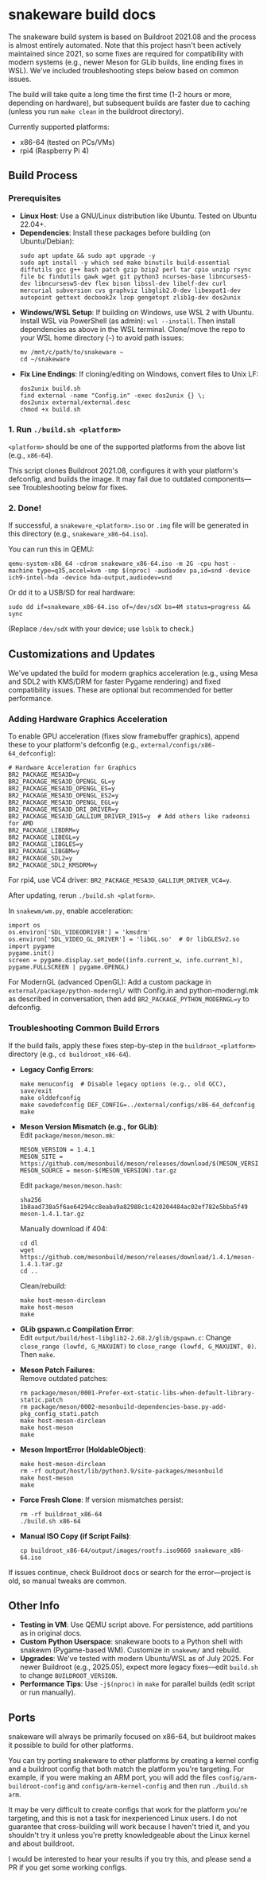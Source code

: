 # snakeware build docs

The snakeware build system is based on Buildroot 2021.08 and the process is almost entirely automated. Note that this project hasn't been actively maintained since 2021, so some fixes are required for compatibility with modern systems (e.g., newer Meson for GLib builds, line ending fixes in WSL). We've included troubleshooting steps below based on common issues.

The build will take quite a long time the first time (1-2 hours or more, depending on hardware), but subsequent builds are faster due to caching (unless you run `make clean` in the buildroot directory).

Currently supported platforms:
* x86-64 (tested on PCs/VMs)
* rpi4 (Raspberry Pi 4)

## Build Process

### Prerequisites
- **Linux Host**: Use a GNU/Linux distribution like Ubuntu. Tested on Ubuntu 22.04+.
- **Dependencies**: Install these packages before building (on Ubuntu/Debian):  
  ```
  sudo apt update && sudo apt upgrade -y
  sudo apt install -y which sed make binutils build-essential diffutils gcc g++ bash patch gzip bzip2 perl tar cpio unzip rsync file bc findutils gawk wget git python3 ncurses-base libncurses5-dev libncursesw5-dev flex bison libssl-dev libelf-dev curl mercurial subversion cvs graphviz libglib2.0-dev libexpat1-dev autopoint gettext docbook2x lzop gengetopt zlib1g-dev dos2unix
  ```
- **Windows/WSL Setup**: If building on Windows, use WSL 2 with Ubuntu. Install WSL via PowerShell (as admin): `wsl --install`. Then install dependencies as above in the WSL terminal. Clone/move the repo to your WSL home directory (`~`) to avoid path issues:  
  ```
  mv /mnt/c/path/to/snakeware ~
  cd ~/snakeware
  ```
- **Fix Line Endings**: If cloning/editing on Windows, convert files to Unix LF:  
  ```
  dos2unix build.sh
  find external -name "Config.in" -exec dos2unix {} \;
  dos2unix external/external.desc
  chmod +x build.sh
  ```

### 1. Run `./build.sh <platform>`
`<platform>` should be one of the supported platforms from the above list (e.g., `x86-64`).

This script clones Buildroot 2021.08, configures it with your platform's defconfig, and builds the image. It may fail due to outdated components—see Troubleshooting below for fixes.

### 2. Done!
If successful, a `snakeware_<platform>.iso` or `.img` file will be generated in this directory (e.g., `snakeware_x86-64.iso`).

You can run this in QEMU:  
```
qemu-system-x86_64 -cdrom snakeware_x86-64.iso -m 2G -cpu host -machine type=q35,accel=kvm -smp $(nproc) -audiodev pa,id=snd -device ich9-intel-hda -device hda-output,audiodev=snd
```
Or dd it to a USB/SD for real hardware:  
```
sudo dd if=snakeware_x86-64.iso of=/dev/sdX bs=4M status=progress && sync
```
(Replace `/dev/sdX` with your device; use `lsblk` to check.)

## Customizations and Updates
We've updated the build for modern graphics acceleration (e.g., using Mesa and SDL2 with KMS/DRM for faster Pygame rendering) and fixed compatibility issues. These are optional but recommended for better performance.

### Adding Hardware Graphics Acceleration
To enable GPU acceleration (fixes slow framebuffer graphics), append these to your platform's defconfig (e.g., `external/configs/x86-64_defconfig`):  
```
# Hardware Acceleration for Graphics
BR2_PACKAGE_MESA3D=y
BR2_PACKAGE_MESA3D_OPENGL_GL=y
BR2_PACKAGE_MESA3D_OPENGL_ES=y
BR2_PACKAGE_MESA3D_OPENGL_ES2=y
BR2_PACKAGE_MESA3D_OPENGL_EGL=y
BR2_PACKAGE_MESA3D_DRI_DRIVER=y
BR2_PACKAGE_MESA3D_GALLIUM_DRIVER_I915=y  # Add others like radeonsi for AMD
BR2_PACKAGE_LIBDRM=y
BR2_PACKAGE_LIBEGL=y
BR2_PACKAGE_LIBGLES=y
BR2_PACKAGE_LIBGBM=y
BR2_PACKAGE_SDL2=y
BR2_PACKAGE_SDL2_KMSDRM=y
```
For rpi4, use VC4 driver: `BR2_PACKAGE_MESA3D_GALLIUM_DRIVER_VC4=y`.

After updating, rerun `./build.sh <platform>`.

In `snakewm/wm.py`, enable acceleration:  
```
import os
os.environ['SDL_VIDEODRIVER'] = 'kmsdrm'
os.environ['SDL_VIDEO_GL_DRIVER'] = 'libGL.so'  # Or libGLESv2.so
import pygame
pygame.init()
screen = pygame.display.set_mode((info.current_w, info.current_h), pygame.FULLSCREEN | pygame.OPENGL)
```

For ModernGL (advanced OpenGL): Add a custom package in `external/package/python-moderngl/` with Config.in and python-moderngl.mk as described in conversation, then add `BR2_PACKAGE_PYTHON_MODERNGL=y` to defconfig.

### Troubleshooting Common Build Errors
If the build fails, apply these fixes step-by-step in the `buildroot_<platform>` directory (e.g., `cd buildroot_x86-64`).

- **Legacy Config Errors**:  
  ```
  make menuconfig  # Disable legacy options (e.g., old GCC), save/exit
  make olddefconfig
  make savedefconfig DEF_CONFIG=../external/configs/x86-64_defconfig
  make
  ```

- **Meson Version Mismatch (e.g., for GLib)**:  
  Edit `package/meson/meson.mk`:  
  ```
  MESON_VERSION = 1.4.1
  MESON_SITE = https://github.com/mesonbuild/meson/releases/download/$(MESON_VERSION)
  MESON_SOURCE = meson-$(MESON_VERSION).tar.gz
  ```
  Edit `package/meson/meson.hash`:  
  ```
  sha256  1b8aad738a5f6ae64294cc8eaba9a82988c1c420204484ac02ef782e5bba5f49  meson-1.4.1.tar.gz
  ```
  Manually download if 404:  
  ```
  cd dl
  wget https://github.com/mesonbuild/meson/releases/download/1.4.1/meson-1.4.1.tar.gz
  cd ..
  ```
  Clean/rebuild:  
  ```
  make host-meson-dirclean
  make host-meson
  make
  ```

- **GLib gspawn.c Compilation Error**:  
  Edit `output/build/host-libglib2-2.68.2/glib/gspawn.c`: Change `close_range (lowfd, G_MAXUINT)` to `close_range (lowfd, G_MAXUINT, 0)`.  
  Then `make`.

- **Meson Patch Failures**:  
  Remove outdated patches:  
  ```
  rm package/meson/0001-Prefer-ext-static-libs-when-default-library-static.patch
  rm package/meson/0002-mesonbuild-dependencies-base.py-add-pkg_config_stati.patch
  make host-meson-dirclean
  make host-meson
  make
  ```

- **Meson ImportError (HoldableObject)**:  
  ```
  make host-meson-dirclean
  rm -rf output/host/lib/python3.9/site-packages/mesonbuild
  make host-meson
  make
  ```

- **Force Fresh Clone**: If version mismatches persist:  
  ```
  rm -rf buildroot_x86-64
  ./build.sh x86-64
  ```

- **Manual ISO Copy (if Script Fails)**:  
  ```
  cp buildroot_x86-64/output/images/rootfs.iso9660 snakeware_x86-64.iso
  ```

If issues continue, check Buildroot docs or search for the error—project is old, so manual tweaks are common.

## Other Info
- **Testing in VM**: Use QEMU script above. For persistence, add partitions as in original docs.
- **Custom Python Userspace**: snakeware boots to a Python shell with snakewm (Pygame-based WM). Customize in `snakewm/` and rebuild.
- **Upgrades**: We've tested with modern Ubuntu/WSL as of July 2025. For newer Buildroot (e.g., 2025.05), expect more legacy fixes—edit `build.sh` to change `BUILDROOT_VERSION`.
- **Performance Tips**: Use `-j$(nproc)` in `make` for parallel builds (edit script or run manually).

## Ports
snakeware will always be primarily focused on x86-64, but buildroot makes it possible to build for other platforms.

You can try porting snakeware to other platforms by creating a kernel config and a buildroot config that both match the platform you're targeting. For example, if you were making an ARM port, you will add the files `config/arm-buildroot-config` and `config/arm-kernel-config` and then run `./build.sh arm`.

It may be very difficult to create configs that work for the platform you're targeting, and this is not a task for inexperienced Linux users. I do not guarantee that cross-building will work because I haven't tried it, and you shouldn't try it unless you're pretty knowledgeable about the Linux kernel and about buildroot.

I would be interested to hear your results if you try this, and please send a PR if you get some working configs.